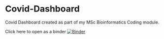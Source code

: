 # Covid-Dashboard
Covid Dashboard created as part of my MSc Bioinformatics Coding module.


Click here to open as a binder
[![Binder](https://mybinder.org/badge_logo.svg)](https://mybinder.org/v2/gh/martadelfino/Covid-Dashboard/HEAD?urlpath=voila%2Frender%2FDashboard.ipynb)
